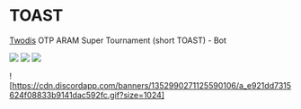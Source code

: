 # TOAST
[Twodis](https://x.com/Twodi_wav) OTP ARAM Super Tournament (short TOAST) - Bot

![](https://img.shields.io/badge/Editor-Visual%20Studio%20/%20Code-blueviolet?style=for-the-badge&logo=visualstudio)
![](https://img.shields.io/badge/Code-JavaScript%20/%20TypeScript-blueviolet?style=for-the-badge&logo=javascript)
![](https://img.shields.io/badge/Code-NodeJS-blueviolet?style=for-the-badge&logo=nodedotjs)

![https://cdn.discordapp.com/banners/1352990271125590106/a_e921dd7315624f08833b9141dac592fc.gif?size=1024]
